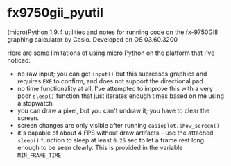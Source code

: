 # fx9750gii_pyutil
(micro)Python 1.9.4 utilities and notes for running code on the fx-9750GIII graphing calculator by Casio.
Developed on OS 03.60.3200

Here are some limitations of using micro Python on the platform that I've noticed:
- no raw input; you can get `input()` but this supresses graphics and requires `EXE` to confirm, and does not support the directional pad
- no time functionality at all, I've attempted to improve this with a very poor `sleep()` function that just iterates enough times based on me using a stopwatch
- you can draw a pixel, but you can't undraw it; you have to clear the screen.
- screen changes are only visible after running `casioplot.show_screen()`
- it's capable of about 4 FPS without draw artifacts - use the attached `sleep()` function to sleep at least `0.25` sec to let a frame rest long enough to be seen clearly. This is provided in the variable `MIN_FRAME_TIME`
